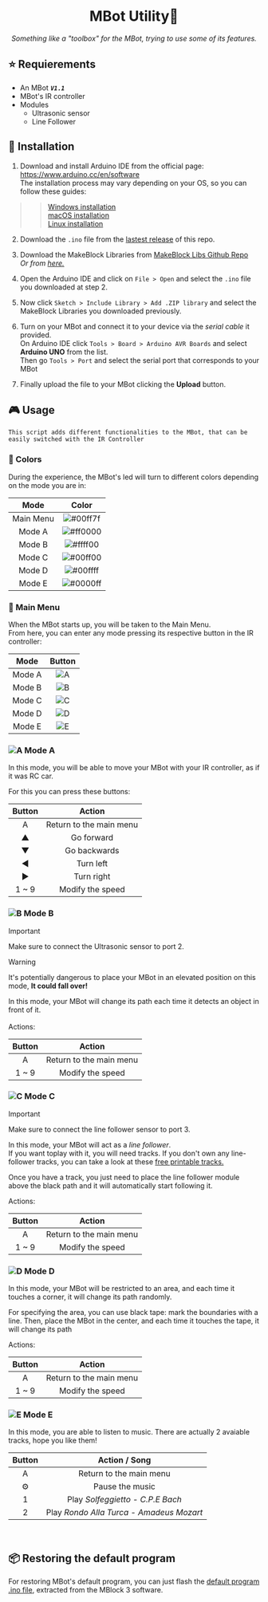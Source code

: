 <h1 align="center">MBot Utility🤖</h1>
<div align="center">
<i>Something like a "toolbox" for the MBot, trying to use some of its features.</i>
</div>

## ⭐ Requierements
* An MBot ***`V1.1`***
* MBot's IR controller
* Modules
    * Ultrasonic sensor
    * Line Follower

## 🚀 Installation


1. Download and install Arduino IDE from the official page: <br>https://www.arduino.cc/en/software<br>
The installation process may vary depending on your OS, so you can follow these guides:  <br>
> > [Windows installation](https://docs.arduino.cc/software/ide-v1/tutorials/Windows)  
> > [macOS installation](https://docs.arduino.cc/software/ide-v1/tutorials/macOS)  
> > [Linux installation](https://docs.arduino.cc/software/ide-v1/tutorials/Linux) 


2. Download the `.ino` file from the [lastest release](https://github.com/) of this repo.

3. Download the MakeBlock Libraries from [MakeBlock Libs Github Repo](https://github.com/Makeblock-official/Makeblock-Libraries)<br>*Or from [here.](https://codeload.github.com/Makeblock-official/Makeblock-Libraries/zip/master)*

4. Open the Arduino IDE and click on `File > Open` and select the `.ino` file you downloaded at step 2.

5. Now click `Sketch > Include Library > Add .ZIP library` and select the MakeBlock Libraries you downloaded previously.

6. Turn on your MBot and connect it to your device via the *serial cable* it provided.<br>On Arduino IDE click `Tools > Board > Arduino AVR Boards` and select **Arduino UNO** from the list.<br>Then go  `Tools > Port` and select the serial port that corresponds to your MBot

7. Finally upload the file to your MBot clicking the **Upload** button. 

## 🎮 Usage

```
This script adds different functionalities to the MBot, that can be easily switched with the IR Controller
```
### 🎨 Colors
During the experience, the MBot's led will turn to different colors depending on the mode you are in:

<div align=center>

| Mode | Color |
|:-:|:-:|
|Main Menu|![#00ff7f](https://placehold.co/15x15/00ff7f/00ff7f.png)
|Mode A|![#ff0000](https://placehold.co/15x15/ff0000/ff0000.png) 
|Mode B|![#ffff00](https://placehold.co/15x15/ffff00/ffff00.png) 
|Mode C|![#00ff00](https://placehold.co/15x15/00ff00/00ff00.png) 
|Mode D|![#00ffff](https://placehold.co/15x15/00ffff/00ffff.png) 
|Mode E|![#0000ff](https://placehold.co/15x15/0000ff/0000ff.png) 

</div>

### 🏡 Main Menu
When the MBot starts up, you will be taken to the Main Menu.  
From here, you can enter any mode pressing its respective button in the IR controller:

<div align='center'>

| Mode | Button |
|:----:|:-----:|
|Mode A|![A](https://placehold.co/25x25/000/0FF?text=A)|
|Mode B|![B](https://placehold.co/25x25/000/0FF?text=B)|
|Mode C|![C](https://placehold.co/25x25/000/0FF?text=C)|
|Mode D|![D](https://placehold.co/25x25/000/0FF?text=D)|
|Mode E|![E](https://placehold.co/25x25/000/0FF?text=E)|
  
</div>

### ![A](https://placehold.co/15x15/000/0FF?text=A) Mode A

In this mode, you will be able to move your MBot with your IR controller, as if it was RC car.

For this you can press these buttons:

<div align=center>

| Button | Action |
|:----:|:-----:|
|A|Return to the main menu|
|▲|Go forward|
|▼|Go backwards|
|◀|Turn left|
|▶|Turn right|
|1 ~ 9| Modify the speed|

</div>

### ![B](https://placehold.co/15x15/000/0FF?text=B) Mode B

> [!IMPORTANT]  
> Make sure to connect the Ultrasonic sensor to port 2.

> [!WARNING]  
> It's potentially dangerous to place your MBot in an elevated position on this mode, **It could fall over!**

In this mode, your MBot will change its path each time it detects an object in front of it.<br><br>
Actions:

<div align=center>

| Button | Action |
|:----:|:-----:|
|A|Return to the main menu|
|1 ~ 9| Modify the speed|

</div>

### ![C](https://placehold.co/15x15/000/0FF?text=C) Mode C

> [!IMPORTANT]  
> Make sure to connect the line follower sensor to port 3.

In this mode, your MBot will act as a *line follower*.  
If you want toplay with it, you will need tracks. If you don't own any line-follower tracks, you can take a look at these [free printable tracks.]()   

Once you have a track, you just need to place the line follower module above the black path and it will automatically start following it.  

Actions:

<div align=center>

| Button | Action |
|:----:|:-----:|
|A|Return to the main menu|
|1 ~ 9| Modify the speed|

</div>

### ![D](https://placehold.co/15x15/000/0FF?text=D) Mode D

In this mode, your MBot will be restricted to an area, and each time it touches a corner, it will change its path randomly.  

For specifying the area, you can use black tape: mark the boundaries with a line. Then, place the MBot in the center, and each time it touches the tape, it will change its path  

Actions:

<div align=center>

| Button | Action |
|:----:|:-----:|
|A|Return to the main menu|
|1 ~ 9| Modify the speed|

</div>

### ![E](https://placehold.co/15x15/000/0FF?text=E) Mode E

In this mode, you are able to listen to music. There are actually 2 avaiable tracks, hope you like them!

<div align=center>

| Button | Action / Song|
|:----:|:-----:|
|A|Return to the main menu|
|⚙|Pause the music
|1| Play *Solfeggietto - C.P.E Bach*|
|2| Play *Rondo Alla Turca - Amadeus Mozart*|

</div>
<br>

## 📦 Restoring the default program
For restoring MBot's default program, you can just flash the [default program .ino file](), extracted from the MBlock 3 software.